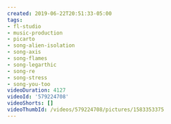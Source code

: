 ```yaml
---
created: 2019-06-22T20:51:33-05:00
tags:
- fl-studio
- music-production
- picarto
- song-alien-isolation
- song-axis
- song-flames
- song-legarthic
- song-re
- song-stress
- song-you-too
videoDuration: 4127
videoId: '579224708'
videoShorts: []
videoThumbId: /videos/579224708/pictures/1583353375
---
```

